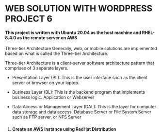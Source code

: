 # WEB SOLUTION WITH WORDPRESS PROJECT 6

#### This project is written with Ubuntu 20.04 as the host machine and RHEL-8.4.0 as the remote server on AWS

Three-tier Architecture Generally, web, or mobile solutions are implemented based on what is called the Three-tier Architecture.

Three-tier Architecture is a client-server software architecture pattern that comprises of 3 separate layers.

* Presentation Layer (PL): This is the user interface such as the client server or browser on your laptop.

* Business Layer (BL): This is the backend program that implements business logic. Application or Webserver

* Data Access or Management Layer (DAL): This is the layer for computer data storage and data access. Database Server or File System Server such as FTP server, or NFS Server

###

1. **Create an AWS instance using RedHat Distribution**
